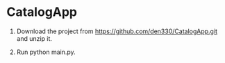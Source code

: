 # CatalogApp
1. Download the project from https://github.com/den330/CatalogApp.git and unzip it.

2. Run python main.py.